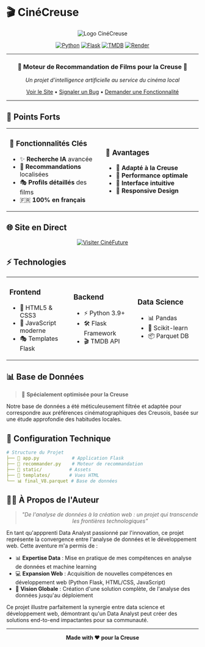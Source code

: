 # 🎬 CinéCreuse

<div align="center">

![Logo CinéCreuse](https://img.shields.io/badge/Cin%C3%A9Creuse-2025-red.svg?style=for-the-badge&logo=film&logoColor=white)

[![Python](https://img.shields.io/badge/Python-3.9+-blue.svg?style=for-the-badge&logo=python&logoColor=white)](https://www.python.org/)
[![Flask](https://img.shields.io/badge/Flask-2.0.1-green.svg?style=for-the-badge&logo=flask&logoColor=white)](https://flask.palletsprojects.com/)
[![TMDB](https://img.shields.io/badge/TMDB-API-yellow.svg?style=for-the-badge&logo=themoviedatabase&logoColor=white)](https://www.themoviedb.org/)
[![Render](https://img.shields.io/badge/Render-Deploy-purple.svg?style=for-the-badge&logo=render&logoColor=white)](https://cinefuture.onrender.com)

---

### 🎥 Moteur de Recommandation de Films pour la Creuse 🎥

*Un projet d'intelligence artificielle au service du cinéma local*

[Voir le Site](https://cinefuture.onrender.com) • [Signaler un Bug](../../issues) • [Demander une Fonctionnalité](../../issues)

</div>

---

## 🌟 Points Forts

<table>
<tr>
<td width="50%">

### 🎯 Fonctionnalités Clés
- ✨ **Recherche IA** avancée
- 🎲 **Recommandations** localisées
- 🎭 **Profils détaillés** des films
- 🇫🇷 **100% en français**

</td>
<td width="50%">

### 💫 Avantages
- 🎯 **Adapté à la Creuse**
- 🚀 **Performance optimale**
- 🤝 **Interface intuitive**
- 📱 **Responsive Design**

</td>
</tr>
</table>

## 🌐 Site en Direct

<div align="center">

[![Visiter CinéFuture](https://img.shields.io/badge/CinéFuture-Visiter%20le%20Site-blue?style=for-the-badge&logo=firefox&logoColor=white)](https://cinefuture.onrender.com)

</div>

## ⚡ Technologies

<table>
<tr>
<td width="33%">

### Frontend
- 🎨 HTML5 & CSS3
- 💫 JavaScript moderne
- 🎭 Templates Flask

</td>
<td width="33%">

### Backend
- ⚡ Python 3.9+
- 🛠️ Flask Framework
- 🎬 TMDB API

</td>
<td width="33%">

### Data Science
- 📊 Pandas
- 🧠 Scikit-learn
- 📦 Parquet DB

</td>
</tr>
</table>

## 📊 Base de Données

> 🎯 **Spécialement optimisée pour la Creuse**

Notre base de données a été méticuleusement filtrée et adaptée pour correspondre aux préférences cinématographiques des Creusois, basée sur une étude approfondie des habitudes locales.

## 🔧 Configuration Technique

```yaml
# Structure du Projet
├── 📁 app.py            # Application Flask
├── 📁 recommander.py    # Moteur de recommandation
├── 📁 static/          # Assets
├── 📁 templates/       # Vues HTML
└── 📊 final_V8.parquet # Base de données
```

## 👨‍💻 À Propos de l'Auteur

<div align="center">

> *"De l'analyse de données à la création web : un projet qui transcende les frontières technologiques"*

</div>

En tant qu'appprenti Data Analyst passionné par l'innovation, ce projet représente la convergence entre l'analyse de données et le développement web. Cette aventure m'a permis de :

- 📊 **Expertise Data** : Mise en pratique de mes compétences en analyse de données et machine learning
- 💻 **Expansion Web** : Acquisition de nouvelles compétences en développement web (Python Flask, HTML/CSS, JavaScript)
- 🎯 **Vision Globale** : Création d'une solution complète, de l'analyse des données jusqu'au déploiement

Ce projet illustre parfaitement la synergie entre data science et développement web, démontrant qu'un Data Analyst peut créer des solutions end-to-end impactantes pour sa communauté.

---

<div align="center">

**Made with ❤️ pour la Creuse**

</div>

